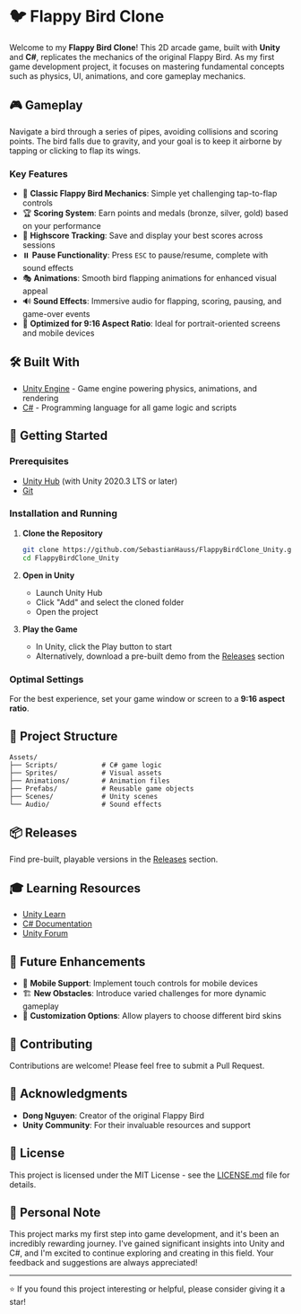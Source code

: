 # 🐦 Flappy Bird Clone

Welcome to my **Flappy Bird Clone**! This 2D arcade game, built with **Unity** and **C#**, replicates the mechanics of the original Flappy Bird. As my first game development project, it focuses on mastering fundamental concepts such as physics, UI, animations, and core gameplay mechanics.

## 🎮 Gameplay

Navigate a bird through a series of pipes, avoiding collisions and scoring points. The bird falls due to gravity, and your goal is to keep it airborne by tapping or clicking to flap its wings.

### Key Features

- 🐤 **Classic Flappy Bird Mechanics**: Simple yet challenging tap-to-flap controls
- 🏆 **Scoring System**: Earn points and medals (bronze, silver, gold) based on your performance
- 🏅 **Highscore Tracking**: Save and display your best scores across sessions
- ⏸️ **Pause Functionality**: Press `ESC` to pause/resume, complete with sound effects
- 🎭 **Animations**: Smooth bird flapping animations for enhanced visual appeal
- 🔊 **Sound Effects**: Immersive audio for flapping, scoring, pausing, and game-over events
- 📱 **Optimized for 9:16 Aspect Ratio**: Ideal for portrait-oriented screens and mobile devices

## 🛠️ Built With

- [Unity Engine](https://unity.com/) - Game engine powering physics, animations, and rendering
- [C#](https://docs.microsoft.com/en-us/dotnet/csharp/) - Programming language for all game logic and scripts

## 🚀 Getting Started

### Prerequisites

- [Unity Hub](https://unity.com/download) (with Unity 2020.3 LTS or later)
- [Git](https://git-scm.com/)

### Installation and Running

1. **Clone the Repository**
   ```bash
   git clone https://github.com/SebastianHauss/FlappyBirdClone_Unity.git
   cd FlappyBirdClone_Unity
   ```

2. **Open in Unity**
   - Launch Unity Hub
   - Click "Add" and select the cloned folder
   - Open the project

3. **Play the Game**
   - In Unity, click the Play button to start
   - Alternatively, download a pre-built demo from the [Releases](https://github.com/SebastianHauss/FlappyBirdClone_Unity/releases) section

### Optimal Settings

For the best experience, set your game window or screen to a **9:16 aspect ratio**.

## 📁 Project Structure

```
Assets/
├── Scripts/           # C# game logic
├── Sprites/           # Visual assets
├── Animations/        # Animation files
├── Prefabs/           # Reusable game objects
├── Scenes/            # Unity scenes
└── Audio/             # Sound effects
```

## 📦 Releases

Find pre-built, playable versions in the [Releases](https://github.com/SebastianHauss/FlappyBirdClone_Unity/releases) section.

## 🎓 Learning Resources

- [Unity Learn](https://learn.unity.com/)
- [C# Documentation](https://docs.microsoft.com/en-us/dotnet/csharp/)
- [Unity Forum](https://forum.unity.com/)

## 🚧 Future Enhancements

- 📱 **Mobile Support**: Implement touch controls for mobile devices
- 🏗️ **New Obstacles**: Introduce varied challenges for more dynamic gameplay
- 🎨 **Customization Options**: Allow players to choose different bird skins

## 🤝 Contributing

Contributions are welcome! Please feel free to submit a Pull Request.

## 📝 Acknowledgments

- **Dong Nguyen**: Creator of the original Flappy Bird
- **Unity Community**: For their invaluable resources and support

## 📜 License

This project is licensed under the MIT License - see the [LICENSE.md](LICENSE.md) file for details.

## 🙌 Personal Note

This project marks my first step into game development, and it's been an incredibly rewarding journey. I've gained significant insights into Unity and C#, and I'm excited to continue exploring and creating in this field. Your feedback and suggestions are always appreciated!

---

⭐ If you found this project interesting or helpful, please consider giving it a star!
